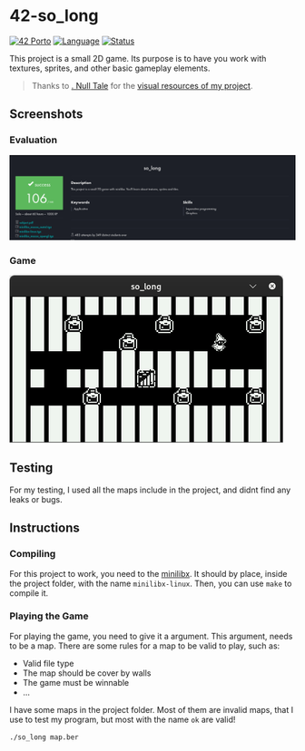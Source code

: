 # 42-so_long

[![42 Porto](https://img.shields.io/badge/42%20Porto-School-blue?style=for-the-badge&logo=42)](https://www.42porto.com)
[![Language](https://img.shields.io/badge/Language-C-blue.svg?style=for-the-badge)](https://en.wikipedia.org/wiki/C_(programming_language))
[![Status](https://img.shields.io/badge/Status-Completed-brightgreen.svg?style=for-the-badge)](https://projects.intra.42.fr/)

This project is a small 2D game. Its purpose is to have you work with textures, sprites, and other basic gameplay elements.

> Thanks to [. Null Tale](https://nulltale.itch.io/) for the [visual resources of my project](https://nulltale.itch.io/white-scape).

## Screenshots

### Evaluation

![Screenshot Evaluation](/screenshots/grade.png)

### Game

![Game Screenshot](/screenshots/game.png)

## Testing

For my testing, I used all the maps include in the project, and didnt find any leaks or bugs.

## Instructions

### Compiling

For this project to work, you need to the [minilibx](https://github.com/42paris/minilibx-linux). It should by place, inside the project folder, with the name `minilibx-linux`. Then, you can use `make` to compile it.

### Playing the Game

For playing the game, you need to give it a argument. This argument, needs to be a map. There are some rules for a map to be valid to play, such as:

- Valid file type
- The map should be cover by walls
- The game must be winnable
- ...

I have some maps in the project folder. Most of them are invalid maps, that I use to test my program, but most with the name `ok` are valid!

```bash
./so_long map.ber
```

